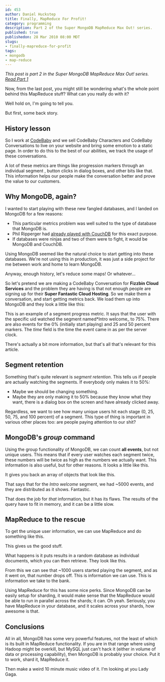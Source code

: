 ```yaml
--- 
id: 453
author: Daniel Huckstep
title: Finally, MapReduce For Profit!
category: programming
description: Part 2 of the Super MongoDB MapReduce Max Out! series.
published: true
publishedon: 28 Mar 2010 08:00 MDT
slugs: 
- finally-mapreduce-for-profit
tags: 
- mongodb
- map-reduce
---
```

*This post is part 2 in the Super MongoDB MapReduce Max Out! series.
[Read Part 1](/2010/03/22/super-mongodb-mapreduce-max-out)*

Now, from the last post, you might still be wondering what's the whole
point behind this MapReduce stuff? What can you really do with it?

Well hold on, I'm going to tell you.

But first, some back story.

## History lesson

So I work at [CodeBaby](http://www.codebaby.com/) and we sell CodeBaby
Characters and CodeBaby Conversations to live on your website and bring
some emotion to a static page. In order to do this to the best of our
abilities, we track the usage of these conversations.

A lot of these metrics are things like progression markers through an
individual segment , button clicks in dialog boxes, and other bits like
that. This information helps our people make the conversation better and
prove the value to our customers.

## Why MongoDB, again?

I wanted to start playing with these new fangled databases, and I landed
on MongoDB for a few reasons:

* This particular metrics problem was well suited to the type of
database that MongoDB is.
* Phil Ripperger had [already played with
CouchDB](http://www.pdatasolutions.com/blog/archive/2009/09/three_weeks_with_couchdb.html)
for this exact purpose.
* If databases were ninjas and two of them were to fight, it would be
MongoDB and CouchDB.

Using MongoDB seemed like the natural choice to start getting into these
databases. We're not using this in production, it was just a side
project for me between work and home to learn MongoDB.

Anyway, enough history, let's reduce some maps! Or whatever…

So let's pretend we are making a CodeBaby Conversation for **Fizzbin
Cloud Services** and the problem they are having is that not enough
people are signing up for their **Super Fantastic Cloud Hosting**. So we
make them a conversation, and start getting metrics back. We load them
up into MongoDB and they look a little like this:

<script type="text/javascript" src="http://gist.github.com/346635.js?file=schema-example.js"></script>

This is an example of a segment progress metric. It says that the user
with the specific uid watched the segment named*Intro welcome\_ to 75%.
There are also events for the 0% (initially start playing) and 25 and 50
percent markers. The *time* field is the time the event came in as per
the server clock.

There's actually a bit more information, but that's all that's relevant
for this article.

## Segment retention

Something that's quite relevant is *segment retention*. This tells us if
people are actually watching the segments. If everybody only makes it to
50%:

-   Maybe we should be changing something.
-   Maybe they are only making it to 50% because they know what they
    want, there is a dialog box on the screen and have already clicked
    away.

Regardless, we want to see how many unique users hit each stage (0, 25,
50, 75, and 100 percent) of a segment. This type of thing is important
in various other places too: are people paying attention to our shit?

## MongoDB's *group* command

Using the group functionality of MongoDB, we can count **all events**,
but not unique users. This means that if every user watches each segment
twice, these numbers will be twice as high as the numbers we actually
want. This information is also useful, but for other reasons. It looks a
little like this.

<script type="text/javascript" src="http://gist.github.com/346635.js?file=segment-retention-group.js"></script>

It gives you back an array of objects that look like this.

<script type="text/javascript" src="http://gist.github.com/346635.js?file=group-out.js"></script>

That says that for the *Intro welcome* segment, we had ~5000 events, and they are distributed as it shows. Fantastic.

That does the job for *that* information, but it has its flaws. The results of the query have to fit in memory, and it can be a little slow.

## MapReduce to the rescue

To get the unique user information, we can use MapReduce and do something like this.

<script type="text/javascript" src="http://gist.github.com/346635.js?file=segment-retention.js"></script>

This gives us the good stuff.

What happens is it puts results in a random database as individual documents, which you can then retrieve. They look like this.

<script type="text/javascript" src="http://gist.github.com/346635.js?file=map-reduce-out.js"></script>

From this we can see that ~1000 users started playing the
segment, and as it went on, that number drops off. This is information
we can use. This is information we take to the bank.

Using MapReduce for this has some nice perks. Since MongoDB can be
easily setup for sharding, it would make sense that the MapReduce would
be able to run in parallel across the shards; it can. Oh yeah.
Seriously, you have MapReduce in your database, and it scales across
your shards, how awesome is that.

## Conclusions

All in all, MongoDB has some very powerful features, not the least of
which is its built in MapReduce functionality. If you are in that range
where using Hadoop might be overkill, but MySQL just can't hack it
(either in volume of data or processing capability), then MongoDB is
probably your choice. Put it to work, shard it, MapReduce it.

Then make a weird 10 minute music video of it. I'm looking at you Lady
Gaga.
